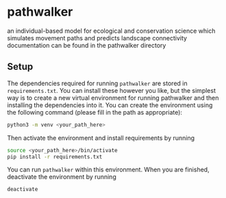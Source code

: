 # pathwalker
an individual-based model for ecological and conservation science which simulates movement paths and predicts landscape connectivity 
documentation can be found in the pathwalker directory

## Setup
The dependencies required for running `pathwalker` are stored in `requirements.txt`.
You can install these however you like, but the simplest way is to create a new virtual environment for running pathwalker and then installing the dependencies into it.
You can create the environment using the following command (please fill in the path as appropriate):
```bash
python3 -m venv <your_path_here>
```
Then activate the environment and install requirements by running
```bash
source <your_path_here>/bin/activate
pip install -r requirements.txt
```
You can run `pathwalker` within this environment.
When you are finished, deactivate the environment by running
```bash
deactivate
```